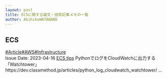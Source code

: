 ```yaml
---
layout: post
title: ECSに関する論文・技術記事メモの一覧
author: AkihikoWATANABE
---
```

## ECS
<div class="visible-content">
<a class="button" href="articles/Article.html">#Article</a><a class="button" href="articles/AWS.html">#AWS</a><a class="button" href="articles/Infrastructure.html">#Infrastructure</a><br><span class="issue_date">Issue Date: 2023-04-16</span>
<a href="https://github.com/AkihikoWatanabe/paper_notes/issues/519">ECS tips</a>
<span class="snippet">PythonでログをCloudWatchに出力する「Watchtower」  https://dev.classmethod.jp/articles/python_log_cloudwatch_watchtower/ ...</span>
</div>
